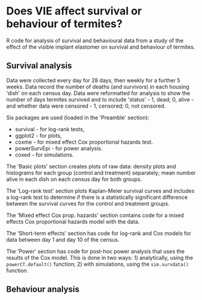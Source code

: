 # Does VIE affect survival or behaviour of termites?

R code for analysis of survival and behavioural data from a study of the effect of the visible implant elastomer on survival and behaviour of termites.

## Survival analysis
Data were collected every day for 28 days, then weekly for a further 5 weeks. Data record the number of deaths (and survivors) in each housing 'dish' on each census day. Data were reformatted for analysis to show the number of days termites survived and to include 'status' - 1, dead; 0, alive - and whether data were censored - 1, censored; 0, not censored.

Six packages are used (loaded in the 'Preamble' section):
* survival - for log-rank tests,
* ggplot2 - for plots,
* coxme - for mixed effect Cox proportional hazards test.
* powerSurvEpi - for power analysis.
* coxed - for simulations.

The 'Basic plots' section creates plots of raw data: density plots and histograms for each group (control and treatment) separately; mean number alive in each dish on each census day for both groups.

The 'Log-rank test' section plots Kaplan-Meier survival curves and includes a log-rank test to determine if there is a statistically significant difference between the survival curves for the control and treatment groups.

The 'Mixed effect Cox prop. hazards' section contains code for a mixed effects Cox proportional hazards model with the data.

The 'Short-term effects' section has code for log-rank and Cox models for data between day 1 and day 10 of the census.

The 'Power' section has code for post-hoc power analysis that uses the results of the Cox model. This is done in two ways: 1) analytically, using the ```powerCT.default()``` function; 2) with simulations, using the ```sim.survdata()``` function.

## Behaviour analysis
